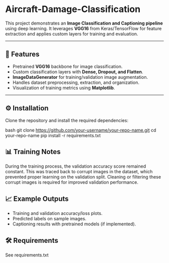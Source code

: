 # Aircraft-Damage-Classification

This project demonstrates an **Image Classification and Captioning pipeline** using deep learning. It leverages **VGG16** from Keras/TensorFlow for feature extraction and applies custom layers for training and evaluation.

---

## 🚀 Features
- Pretrained **VGG16** backbone for image classification.
- Custom classification layers with **Dense, Dropout, and Flatten**.
- **ImageDataGenerator** for training/validation image augmentation.
- Handles dataset preprocessing, extraction, and organization.
- Visualization of training metrics using **Matplotlib**.

---

## ⚙️ Installation
Clone the repository and install the required dependencies:

bash
git clone https://github.com/your-username/your-repo-name.git
cd your-repo-name
pip install -r requirements.txt

## 📊 Training Notes

During the training process, the validation accuracy score remained constant.
This was traced back to corrupt images in the dataset, which prevented proper learning on the validation split.
Cleaning or filtering these corrupt images is required for improved validation performance.

## 📈 Example Outputs

- Training and validation accuracy/loss plots.
- Predicted labels on sample images.
- Captioning results with pretrained models (if implemented).

## 🛠 Requirements
See requirements.txt
